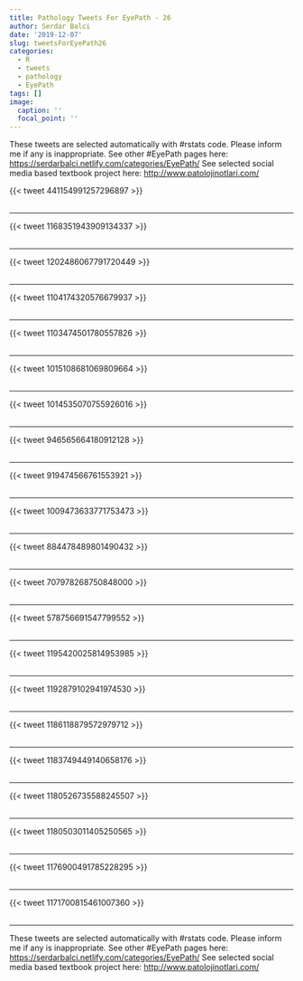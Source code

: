 ```yaml
---
title: Pathology Tweets For EyePath - 26
author: Serdar Balci
date: '2019-12-07'
slug: tweetsForEyePath26
categories:
  - R
  - tweets
  - pathology
  - EyePath
tags: []
image:
  caption: ''
  focal_point: ''
---
```



These tweets are selected automatically with #rstats code. Please inform me if any is inappropriate.
See other #EyePath pages here: https://serdarbalci.netlify.com/categories/EyePath/ 
See selected social media based textbook project here: http://www.patolojinotlari.com/

{{< tweet 441154991257296897 >}}
<br>
<br>
<hr>
{{< tweet 1168351943909134337 >}}
<br>
<br>
<hr>
{{< tweet 1202486067791720449 >}}
<br>
<br>
<hr>
{{< tweet 1104174320576679937 >}}
<br>
<br>
<hr>
{{< tweet 1103474501780557826 >}}
<br>
<br>
<hr>
{{< tweet 1015108681069809664 >}}
<br>
<br>
<hr>
{{< tweet 1014535070755926016 >}}
<br>
<br>
<hr>
{{< tweet 946565664180912128 >}}
<br>
<br>
<hr>
{{< tweet 919474566761553921 >}}
<br>
<br>
<hr>
{{< tweet 1009473633771753473 >}}
<br>
<br>
<hr>
{{< tweet 884478489801490432 >}}
<br>
<br>
<hr>
{{< tweet 707978268750848000 >}}
<br>
<br>
<hr>
{{< tweet 578756691547799552 >}}
<br>
<br>
<hr>
{{< tweet 1195420025814953985 >}}
<br>
<br>
<hr>
{{< tweet 1192879102941974530 >}}
<br>
<br>
<hr>
{{< tweet 1186118879572979712 >}}
<br>
<br>
<hr>
{{< tweet 1183749449140658176 >}}
<br>
<br>
<hr>
{{< tweet 1180526735588245507 >}}
<br>
<br>
<hr>
{{< tweet 1180503011405250565 >}}
<br>
<br>
<hr>
{{< tweet 1176900491785228295 >}}
<br>
<br>
<hr>
{{< tweet 1171700815461007360 >}}
<br>
<br>
<hr>


These tweets are selected automatically with #rstats code. Please inform me if any is inappropriate.
See other #EyePath pages here: https://serdarbalci.netlify.com/categories/EyePath/ 
See selected social media based textbook project here: http://www.patolojinotlari.com/
